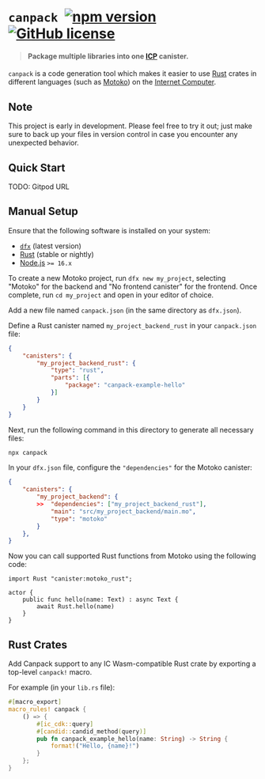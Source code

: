 # `canpack` &nbsp;[![npm version](https://img.shields.io/npm/v/canpack.svg?logo=npm)](https://www.npmjs.com/package/canpack) [![GitHub license](https://img.shields.io/badge/license-Apache%202.0-blue.svg)](https://opensource.org/licenses/Apache-2.0)

> #### Package multiple libraries into one [ICP](https://internetcomputer.org/) canister.

`canpack` is a code generation tool which makes it easier to use [Rust](https://www.rust-lang.org/) crates in different languages (such as [Motoko](https://github.com/dfinity/motoko)) on the [Internet Computer](https://internetcomputer.org/).

## Note

This project is early in development. Please feel free to try it out; just make sure to back up your files in version control in case you encounter any unexpected behavior.

## Quick Start

TODO: Gitpod URL

## Manual Setup

Ensure that the following software is installed on your system:
* [`dfx`](https://support.dfinity.org/hc/en-us/articles/10552713577364-How-do-I-install-dfx) (latest version)
* [Rust](https://www.rust-lang.org/tools/install) (stable or nightly)
* [Node.js](https://nodejs.org/en) `>= 16.x`

To create a new Motoko project, run `dfx new my_project`, selecting "Motoko" for the backend and "No frontend canister" for the frontend. Once complete, run `cd my_project` and open in your editor of choice. 

Add a new file named `canpack.json` (in the same directory as `dfx.json`). 

Define a Rust canister named `my_project_backend_rust` in your `canpack.json` file:

```json
{
    "canisters": {
        "my_project_backend_rust": {
            "type": "rust",
            "parts": [{
                "package": "canpack-example-hello"
            }]
        }
    }
}
```

Next, run the following command in this directory to generate all necessary files: 

```bash
npx canpack
```

In your `dfx.json` file, configure the `"dependencies"` for the Motoko canister:

```json
{
    "canisters": {
        "my_project_backend": {
        >>  "dependencies": ["my_project_backend_rust"],
            "main": "src/my_project_backend/main.mo",
            "type": "motoko"
        }
    },
}
```

Now you can call supported Rust functions from Motoko using the following code:

```motoko
import Rust "canister:motoko_rust";

actor {
    public func hello(name: Text) : async Text {
        await Rust.hello(name)
    } 
}
```

## Rust Crates

Add Canpack support to any IC Wasm-compatible Rust crate by exporting a top-level `canpack!` macro. 

For example (in your `lib.rs` file):

```rust
#[macro_export]
macro_rules! canpack {
    () => {
        #[ic_cdk::query]
        #[candid::candid_method(query)]
        pub fn canpack_example_hello(name: String) -> String {
            format!("Hello, {name}!")
        }
    };
}
```
